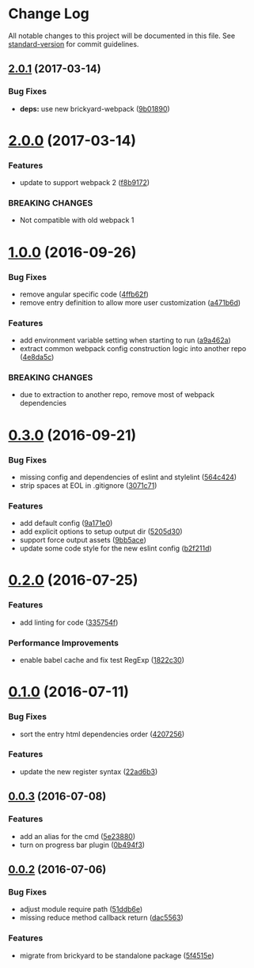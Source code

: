 # Change Log

All notable changes to this project will be documented in this file. See [standard-version](https://github.com/conventional-changelog/standard-version) for commit guidelines.

<a name="2.0.1"></a>
## [2.0.1](https://github.com/draykcirb/brickyard-command-dev/compare/v2.0.0...v2.0.1) (2017-03-14)


### Bug Fixes

* **deps:** use new brickyard-webpack ([9b01890](https://github.com/draykcirb/brickyard-command-dev/commit/9b01890))



<a name="2.0.0"></a>
# [2.0.0](https://github.com/draykcirb/brickyard-command-dev/compare/v1.0.0...v2.0.0) (2017-03-14)


### Features

* update to support webpack 2 ([f8b9172](https://github.com/draykcirb/brickyard-command-dev/commit/f8b9172))


### BREAKING CHANGES

* Not compatible with old webpack 1



<a name="1.0.0"></a>
# [1.0.0](https://github.com/draykcirb/brickyard-command-dev/compare/v0.3.0...v1.0.0) (2016-09-26)


### Bug Fixes

* remove angular specific code ([4ffb62f](https://github.com/draykcirb/brickyard-command-dev/commit/4ffb62f))
* remove entry definition to allow more user customization ([a471b6d](https://github.com/draykcirb/brickyard-command-dev/commit/a471b6d))


### Features

* add environment variable setting when starting to run ([a9a462a](https://github.com/draykcirb/brickyard-command-dev/commit/a9a462a))
* extract common webpack config construction logic into another repo ([4e8da5c](https://github.com/draykcirb/brickyard-command-dev/commit/4e8da5c))


### BREAKING CHANGES

* due to extraction to another repo, remove most of webpack dependencies



<a name="0.3.0"></a>
# [0.3.0](https://github.com/draykcirb/brickyard-command-dev/compare/v0.2.0...v0.3.0) (2016-09-21)


### Bug Fixes

* missing config and dependencies of eslint and stylelint ([564c424](https://github.com/draykcirb/brickyard-command-dev/commit/564c424))
* strip spaces at EOL in .gitignore ([3071c71](https://github.com/draykcirb/brickyard-command-dev/commit/3071c71))


### Features

* add default config ([9a171e0](https://github.com/draykcirb/brickyard-command-dev/commit/9a171e0))
* add explicit options to setup output dir ([5205d30](https://github.com/draykcirb/brickyard-command-dev/commit/5205d30))
* support force output assets ([9bb5ace](https://github.com/draykcirb/brickyard-command-dev/commit/9bb5ace))
* update some code style for the new eslint config ([b2f211d](https://github.com/draykcirb/brickyard-command-dev/commit/b2f211d))



<a name="0.2.0"></a>
# [0.2.0](https://github.com/draykcirb/brickyard-command-dev/compare/v0.1.0...v0.2.0) (2016-07-25)


### Features

* add linting for code ([335754f](https://github.com/draykcirb/brickyard-command-dev/commit/335754f))


### Performance Improvements

* enable babel cache and fix test RegExp ([1822c30](https://github.com/draykcirb/brickyard-command-dev/commit/1822c30))



<a name="0.1.0"></a>
# [0.1.0](https://github.com/draykcirb/brickyard-command-dev/compare/v0.0.3...v0.1.0) (2016-07-11)


### Bug Fixes

* sort the entry html dependencies order ([4207256](https://github.com/draykcirb/brickyard-command-dev/commit/4207256))


### Features

* update the new register syntax ([22ad6b3](https://github.com/draykcirb/brickyard-command-dev/commit/22ad6b3))



<a name="0.0.3"></a>
## [0.0.3](https://github.com/draykcirb/brickyard-command-dev/compare/v0.0.2...v0.0.3) (2016-07-08)


### Features

* add an alias for the cmd ([5e23880](https://github.com/draykcirb/brickyard-command-dev/commit/5e23880))
* turn on progress bar plugin ([0b494f3](https://github.com/draykcirb/brickyard-command-dev/commit/0b494f3))



<a name="0.0.2"></a>
## [0.0.2](https://github.com/draykcirb/brickyard-command-dev/compare/5f4515e...v0.0.2) (2016-07-06)


### Bug Fixes

* adjust module require path ([51ddb6e](https://github.com/draykcirb/brickyard-command-dev/commit/51ddb6e))
* missing reduce method callback return ([dac5563](https://github.com/draykcirb/brickyard-command-dev/commit/dac5563))


### Features

* migrate from brickyard to be standalone package ([5f4515e](https://github.com/draykcirb/brickyard-command-dev/commit/5f4515e))
